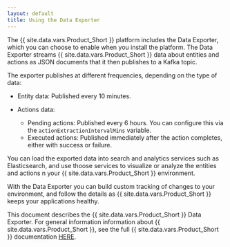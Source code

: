 ```yaml
---
layout: default
title: Using the Data Exporter
---
```


<p>The {{ site.data.vars.Product_Short }} platform includes the Data Exporter, which 
you can choose to enable when you install the platform. The Data Exporter streams 
 {{ site.data.vars.Product_Short }} data about entities and actions as JSON documents that it 
 then publishes to a Kafka topic. 
 
 The exporter publishes at different frequencies, depending on the type of data:
 
 * Entity data: Published every 10 minutes.
 
 * Actions data:
   * Pending actions: Published every 6 hours. You can configure this via the `actionExtractionIntervalMins` variable.
   * Executed actions: Published immediately after the action completes, either with success or failure.
 
 You can load the exported data into search and analytics services such as Elasticsearch, and use thoose 
 services to visualize or analyze the entities and actions n your {{ site.data.vars.Product_Short }} 
 environment.
 
 With the Data Exporter you can build custom tracking of changes to your environment, 
 and follow the details as {{ site.data.vars.Product_Short }} keeps your applications 
 healthy.


<p>This document describes the {{ site.data.vars.Product_Short }} Data Exporter. 
For general information information about {{ site.data.vars.Product_Short }}, 
see the full {{ site.data.vars.Product_Short }} documentation 
<a href="https://docs.turbonomic.com/">HERE</a>.</p>